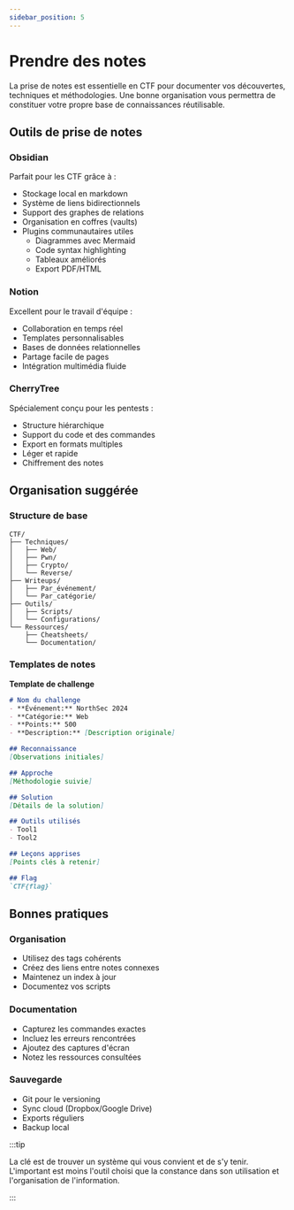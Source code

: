 ```yaml
---
sidebar_position: 5
---
```

# Prendre des notes

La prise de notes est essentielle en CTF pour documenter vos découvertes, techniques et méthodologies. Une bonne organisation vous permettra de constituer votre propre base de connaissances réutilisable.

## Outils de prise de notes

### Obsidian
Parfait pour les CTF grâce à :
- Stockage local en markdown
- Système de liens bidirectionnels
- Support des graphes de relations
- Organisation en coffres (vaults)
- Plugins communautaires utiles
  - Diagrammes avec Mermaid
  - Code syntax highlighting 
  - Tableaux améliorés
  - Export PDF/HTML

### Notion
Excellent pour le travail d'équipe :
- Collaboration en temps réel
- Templates personnalisables
- Bases de données relationnelles
- Partage facile de pages
- Intégration multimédia fluide

### CherryTree
Spécialement conçu pour les pentests :
- Structure hiérarchique
- Support du code et des commandes
- Export en formats multiples
- Léger et rapide
- Chiffrement des notes

## Organisation suggérée

### Structure de base
```
CTF/
├── Techniques/
│   ├── Web/
│   ├── Pwn/
│   ├── Crypto/
│   └── Reverse/
├── Writeups/
│   ├── Par_événement/
│   └── Par_catégorie/
├── Outils/
│   ├── Scripts/
│   └── Configurations/
└── Ressources/
    ├── Cheatsheets/
    └── Documentation/
```

### Templates de notes

**Template de challenge**
```markdown
# Nom du challenge
- **Événement:** NorthSec 2024
- **Catégorie:** Web
- **Points:** 500
- **Description:** [Description originale]

## Reconnaissance
[Observations initiales]

## Approche
[Méthodologie suivie]

## Solution
[Détails de la solution]

## Outils utilisés
- Tool1
- Tool2

## Leçons apprises
[Points clés à retenir]

## Flag
`CTF{flag}`
```

## Bonnes pratiques

### Organisation
- Utilisez des tags cohérents
- Créez des liens entre notes connexes
- Maintenez un index à jour
- Documentez vos scripts

### Documentation
- Capturez les commandes exactes
- Incluez les erreurs rencontrées
- Ajoutez des captures d'écran
- Notez les ressources consultées

### Sauvegarde
- Git pour le versioning
- Sync cloud (Dropbox/Google Drive)
- Exports réguliers
- Backup local

:::tip

La clé est de trouver un système qui vous convient et de s'y tenir. L'important est moins l'outil choisi que la constance dans son utilisation et l'organisation de l'information.

:::